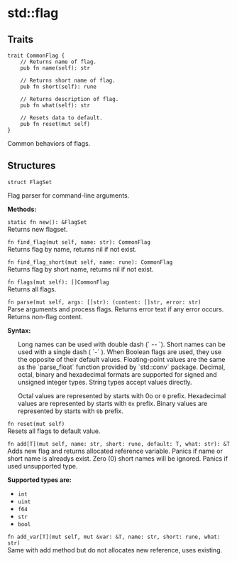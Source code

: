 # std::flag

## Traits

```jule
trait CommonFlag {
    // Returns name of flag.
    pub fn name(self): str

    // Returns short name of flag.
    pub fn short(self): rune

    // Returns description of flag.
    pub fn what(self): str

    // Resets data to default.
    pub fn reset(mut self)
}
```
Common behaviors of flags.

## Structures

```jule
struct FlagSet
```
Flag parser for command-line arguments.

**Methods:**

`static fn new(): &FlagSet`\
Returns new flagset.

`fn find_flag(mut self, name: str): CommonFlag`\
Returns flag by name, returns nil if not exist.

`fn find_flag_short(mut self, name: rune): CommonFlag`\
Returns flag by short name, returns nil if not exist.

`fn flags(mut self): []CommonFlag`\
Returns all flags.

`fn parse(mut self, args: []str): (content: []str, error: str)`\
Parse arguments and process flags. Returns error text if any error occurs. Returns non-flag content.

**Syntax:**

<ul>
Long names can be used with double dash (` -- `). Short names can be used with a single dash ( `-` ). When Boolean flags are used, they use the opposite of their default values. Floating-point values are the same as the `parse_float` function provided by `std::conv` package. Decimal, octal, binary and hexadecimal formats are supported for signed and unsigned integer types. String types accept values ​​directly.

Octal values are represented by starts with 0o or `0` prefix. Hexadecimal values are represented by starts with `0x` prefix. Binary values are represented by starts with `0b` prefix.
</ul>

`fn reset(mut self)`\
Resets all flags to default value.

`fn add[T](mut self, name: str, short: rune, default: T, what: str): &T`\
Adds new flag and returns allocated reference variable. Panics if name or short name is alreadys exist. Zero (0) short names will be ignored. Panics if used unsupported type.

**Supported types are:**
- `int`
- `uint`
- `f64`
- `str`
- `bool`

`fn add_var[T](mut self, mut &var: &T, name: str, short: rune, what: str)`\
Same with add method but do not allocates new reference, uses existing.
